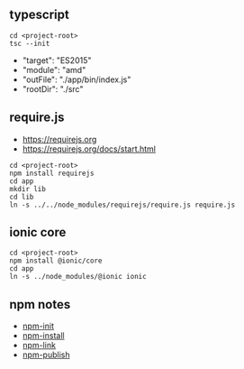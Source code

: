 ## typescript

```
cd <project-root>
tsc --init
```
* "target": "ES2015"
* "module": "amd"
* "outFile": "./app/bin/index.js"
* "rootDir": "./src"

## require.js

* https://requirejs.org
* https://requirejs.org/docs/start.html
```
cd <project-root>
npm install requirejs
cd app
mkdir lib
cd lib
ln -s ../../node_modules/requirejs/require.js require.js
```

## ionic core

```
cd <project-root>
npm install @ionic/core
cd app
ln -s ../node_modules/@ionic ionic
```

## npm notes

* [npm-init](https://docs.npmjs.com/cli/v6/commands/npm-init)
* [npm-install](https://docs.npmjs.com/cli/v6/commands/npm-install)
* [npm-link](https://docs.npmjs.com/cli/v6/commands/npm-link)
* [npm-publish](https://docs.npmjs.com/cli/v6/commands/npm-publish)
